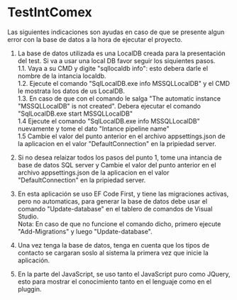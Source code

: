 # TestIntComex
Las siguientes indicaciones son ayudas en caso de que se presente algun error con la base de datos a la hora de ejecutar el proyecto.

1. La base de datos utilizada es una LocalDB creada para la presentación del test. Si va a usar una local DB favor seguir los siquientes pasos. <br>
  1.1. Vaya a su CMD y digite "sqllocaldb info": esto debera darle el nombre de la intancia localdb.<br>
  1.2. Ejecute el comando "SqlLocalDB.exe info MSSQLLocalDB" y el CMD le mostrata los datos de us LocalDB. <br>
  1.3. En caso de que con el comando le salga "The automatic instance "MSSQLLocalDB" is not created". Debera ejecutar el comando "SqlLocalDB.exe start MSSQLLocalDB"<br>
  1.4 Ejecute el comando "SqlLocalDB.exe info MSSQLLocalDB" nuevamente y tome el dato "Intance pipeline name" <br>
  1.5 Cambie el valor del punto anterior en el archivo appsettings.json de la aplicacion en el valor "DefaultConnection" en la pripiedad server.<br>

2. Si no desea relaizar todos los pasos del punto 1, tome una intancia de base de datos SQL server y Cambie el valor del punto anterior en el archivo appsettings.json 
de la aplicacion en el valor "DefaultConnection" en la pripiedad server.<br>

3. En esta aplicación se uso EF Code First, y tiene las migraciones activas, pero no automaticas, para generar la base de datos debe usar el comando "Update-database" en
el tablero de comandos de Visual Studio.<br>
Nota: En caso de que no funcione el comando dicho, primero ejecute "Add-Migrations" y luego  "Update-database".<br>

4. Una vez tenga la base de datos, tenga en cuenta que los tipos de contacto se cargaran soslo al sistema la primera vez que inicie la aplicación. <br>

5. En la parte del JavaScript, se uso tanto el JavaScript puro como JQuery, esto para mostrar el conocimiento tanto en el lenguaje como en el pluggin.<br> 



